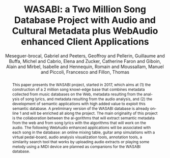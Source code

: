 --- 
  title: "WASABI: a Two Million Song Database Project with Audio and Cultural Metadata plus WebAudio enhanced Client Applications" 
  abstract: "This paper presents the WASABI project, started in 2017, which aims at (1) the construction of a 2 million song knowl-edge base that combines metadata collected from music databases on the Web, metadata resulting from the anal-ysis of song lyrics, and metadata resulting from the audio analysis, and (2) the development of semantic applications with high added value to exploit this semantic database. A preliminary version of the WASABI database is already on-line 1 and will be enriched all along the project. The main originality of this project is the collaboration between the al-gorithms that will extract semantic metadata from the web and from song lyrics with the algorithms that will work on the audio. The following WebAudio enhanced applications will be associated with each song in the database: an online mixing table, guitar amp simulations with a virtual pedal-board, audio analysis visualization tools, annotation tools, a similarity search tool that works by uploading audio extracts or playing some melody using a MIDI device are planned as companions for the WASABI database." 
  address: "London" 
  author: "Meseguer-brocal, Gabriel and Peeters, Geoffroy and Pellerin, Guillaume and Buffa, Michel and Cabrio, Elena and Zucker, Catherine Faron and Giboin, Alain and Mirbel, Isabelle and Hennequin, Romain and Moussallam, Manuel and Piccoli, Francesco and Fillon, Thomas" 
  booktitle: "Proceedings of the International Web Audio Conference" 
  editor: "Thalmann, Florian and Ewert, Sebastian" 
  month: "Proceedings of the International Web Audio Conference"
  pages: "" 
  publisher: "Queen Mary University of London" 
  series: "WAC '17"
  type: "Paper"  
  year: "2017" 
  id: "2017_40" 
  tags: year2017 
  pdflink: /_data/papers/pdf/2017/40.pdf
---